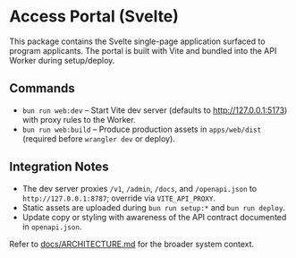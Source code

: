 # Access Portal (Svelte)

This package contains the Svelte single-page application surfaced to program applicants. The portal is built with Vite and bundled into the API Worker during setup/deploy.

## Commands
- `bun run web:dev` – Start Vite dev server (defaults to http://127.0.0.1:5173) with proxy rules to the Worker.
- `bun run web:build` – Produce production assets in `apps/web/dist` (required before `wrangler dev` or deploy).

## Integration Notes
- The dev server proxies `/v1`, `/admin`, `/docs`, and `/openapi.json` to `http://127.0.0.1:8787`; override via `VITE_API_PROXY`.
- Static assets are uploaded during `bun run setup:*` and `bun run deploy`.
- Update copy or styling with awareness of the API contract documented in `openapi.json`.

Refer to [docs/ARCHITECTURE.md](../../docs/ARCHITECTURE.md) for the broader system context.
